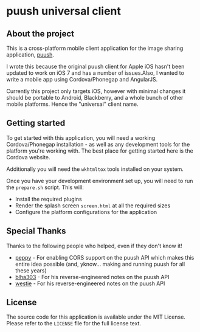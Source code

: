puush universal client
======================

About the project
-----------------
This is a cross-platform mobile client application for the image sharing application, [puush](https://puush.me/).

I wrote this because the original puush client for Apple iOS hasn't been updated to work on iOS 7 and has a number of issues.Also, I wanted to write a mobile app using Cordova/Phonegap and AngularJS.

Currently this project only targets iOS, however with minimal changes it should be portable to Android, Blackberry, and a whole bunch of other mobile platforms. Hence the "universal" client name.

Getting started
---------------
To get started with this application, you will need a working Cordova/Phonegap installation - as well as any development tools for the platform you're working with. The best place for getting started here is the Cordova website.

Additionally you will need the `wkhtmltox` tools installed on your system.

Once you have your development environment set up, you will need to run the `prepare.sh` script. This will:

*    Install the required plugins
*    Render the splash screen `screen.html` at all the required sizes
*    Configure the platform configurations for the application


Special Thanks
--------------
Thanks to the following people who helped, even if they don't know it!

*    [peppy](https://github.com/peppy) - For enabling CORS support on the puush API which makes this entire idea possible (and, yknow... making and running puush for all these years)
*    [blha303](https://github.com/blha303/) - For his reverse-engineered notes on the puush API
*    [westie](https://github.com/Westie/) - For his reverse-engineered notes on the puush API

License
-------
The source code for this application is available under the MIT License. Please refer to the `LICENSE` file for the full license text.
